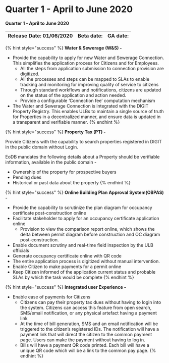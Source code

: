 # Quarter 1 - April to June 2020

**Quarter 1 - April to June 2020**

| Release Date: 01/06/2020 | Beta date:  | GA date:  |
| :--- | :--- | :--- |


{% hint style="success" %}
**Water & Sewerage \(W&S\) -** 

* Provide the capability to apply for new Water and Sewerage Connection. This simplifies the application process for Citizens and for Employees. 
  * All the steps from application submission to connection provision are digitized.
  * All the processes and steps can be mapped to SLAs to enable tracking and monitoring for improving quality of service to citizens
  * Through standard workflows and notifications, citizens are updated on the status of the application and action needed.  
  * Provide a configurable ‘Connection fee’ computation mechanism
* The Water and Sewerage Connection is integrated with the DIGIT Property Registry. This enables ULBs to maintain a single source of truth for Properties in a decentralized manner, and ensure data is updated in a transparent and verifiable manner.
{% endhint %}

{% hint style="success" %}
**Property Tax \(PT\) -**

Provide Citizens with the capability to search properties registered in DIGIT in the public domain without Login.

EoDB mandates the following details about a Property should be verifiable information, available in the public domain -

* Ownership of the property for prospective buyers
* Pending dues
* Historical or past data about the property
{% endhint %}

{% hint style="success" %}
**Online Building Plan Approval System\(OBPAS\) -** 

* Provide the capability to scrutinize the plan diagram for occupancy certificate post-construction online
* Facilitate stakeholder to apply for an occupancy certificate application online
  * Provision to view the comparison report online, which shows the delta between permit diagram before construction and OC diagram post-construction.
* Enable document scrutiny and real-time field inspection by the ULB officials
* Generate occupancy certificate online with QR code
* The entire application process is digitized without manual intervention.
* Enable Citizen to make payments for a permit online
* Keep Citizen informed of the application current status and probable SLAs by which the task would be complete
{% endhint %}

{% hint style="success" %}
**Integrated user Experience -** 

* Enable ease of payments for Citizens
  * Citizens can pay their property tax dues without having to login into the system. Citizens can access this feature from open search, SMS/email notification, or any physical artefact having a payment link
  * At the time of bill generation, SMS and an email notification will be triggered to the citizen’s registered IDs. The notification will have a payment link that will direct the citizen to the common payment page. Users can make the payment without having to log in.
  * Bills will have a payment QR code printed. Each bill will have a unique QR code which will be a link to the common pay page.
{% endhint %}



